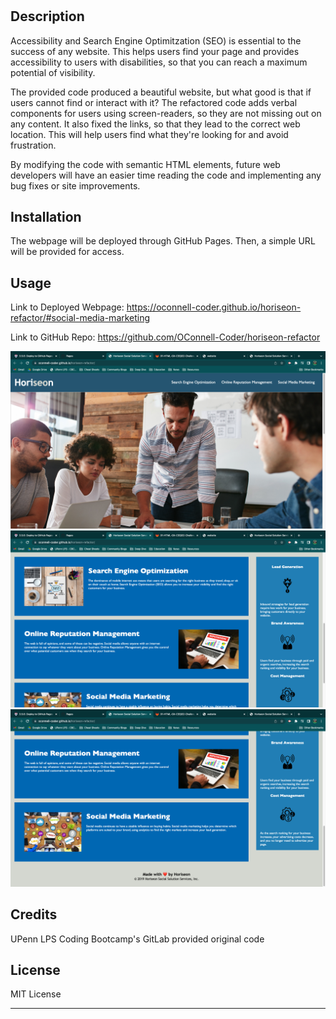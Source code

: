 # <Horiseon-Refactor>

## Description

Accessibility and Search Engine Optimitzation (SEO) is essential to the success of any website. This helps users find your page and provides accessibility to users with disabilities, so that you can reach a maximum potential of visibility.

The provided code produced a beautiful website, but what good is that if users cannot find or interact with it? The refactored code adds verbal components for users using screen-readers, so they are not missing out on any content. It also fixed the links, so that they lead to the correct web location. This will help users find what they're looking for and avoid frustration.

By modifying the code with semantic HTML elements, future web developers will have an easier time reading the code and implementing any bug fixes or site improvements.

## Installation

The webpage will be deployed through GitHub Pages.
Then, a simple URL will be provided for access.

## Usage

Link to Deployed Webpage: https://oconnell-coder.github.io/horiseon-refactor/#social-media-marketing

Link to GitHub Repo: https://github.com/OConnell-Coder/horiseon-refactor

![Screenshot-1](assets/images/screenshot-1.png)
![Screenshot-2](assets/images/screenshot-2.png)
![Screenshot-3](assets/images/screenshot-3.png)

## Credits

UPenn LPS Coding Bootcamp's GitLab provided original code

## License

MIT License

---
